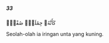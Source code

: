 ##### 33

<span class="ayah">كَأَنَّهُۥ جِمَٰلَتٌۭ صُفْرٌۭ</span>

<span class="ayah_translation">Seolah-olah ia iringan unta yang kuning.</span>

